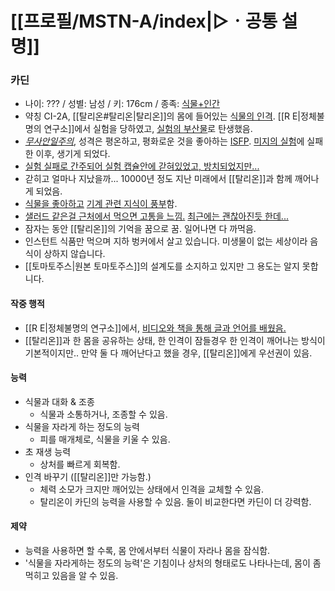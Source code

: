 # [[프로필/MSTN-A/index|▷ㆍ공통 설명]]
### 카딘
- 나이: ??? / 성별: 남성 / 키: 176cm / 종족: [식물+인간](https://namu.wiki/w/%EC%8B%9D%EB%AC%BC%EC%9D%B8%EA%B0%84#s-2)
- 약칭 CI-2A, [[탈리온#탈리온|탈리온]]의 몸에 들어있는 [식물의 인격](https://namu.wiki/w/%EB%B9%84%EC%9D%B8%EA%B0%84%20%EC%9D%B8%EA%B2%A9%EC%B2%B4). [[R E|정체불명의 연구소]]에서 실험을 당하였고, [실험의 부산물](https://namu.wiki/w/%EC%B6%9C%EC%83%9D%EC%9D%98%20%EB%B9%84%EB%B0%80)로 탄생했음.
- *[무사안일주의](https://namu.wiki/w/%EB%AC%B4%EC%82%AC%EC%95%88%EC%9D%BC)*, 성격은 평온하고, 평화로운 것을 좋아하는 [ISFP](https://namu.wiki/w/ISFP). [미지의 실험](https://docs.google.com/document/d/11sq1U8Wyxozk0v1ZhBDspmvNscstuO6DEeLTMkwK5m8/edit?tab=t.0)에 실패한 이후, 생기게 되었다.
- [실험 실패로 간주되어 실험 캡슐안에 갇혀있었고, 방치되었지만...](https://namu.wiki/w/%EC%A0%9C%ED%94%84%20%EC%B9%B4%ED%94%8C%EB%9E%80#s-4)
- 갇히고 얼마나 지났을까... 10000년 정도 지난 미래에서 [[탈리온]]과 함께 깨어나게 되었음.
- [식물을 좋아하고](https://namu.wiki/w/%EC%9B%90%EC%98%88) [기계 관련 지식이 풍부](https://namu.wiki/w/%EA%B8%B0%EC%88%A0%EC%9E%90)함.
- [샐러드 같은걸 근처에서 먹으면 고통을 느낌.](https://namu.wiki/w/%EA%B3%B5%EB%AA%85(%EB%AC%BC%EB%A6%AC)) [최근에는 괜찮아진듯 한데...](https://namu.wiki/w/%EB%82%B4%EC%84%B1#s-1)
- 잠자는 동안 [[탈리온]]의 기억을 꿈으로 꿈. 일어나면 다 까먹음.
- 인스턴트 식품만 먹으며 지하 벙커에서 살고 있습니다. 미생물이 없는 세상이라 음식이 상하지 않습니다.
- [[토마토주스|원본 토마토주스]]의 설계도를 소지하고 있지만 그 용도는 알지 못합니다.
#### 작중 행적
- [[R E|정체불명의 연구소]]에서, [비디오와 책을 통해 글과 언어를 배웠음.](https://namu.wiki/w/%EC%8B%9C%EC%A0%81%20%ED%97%88%EC%9A%A9)
- [[탈리온]]과 한 몸을 공유하는 상태, 한 인격이 잠들경우 한 인격이 깨어나는 방식이 기본적이지만.. 만약 둘 다 깨어난다고 했을 경우, [[탈리온]]에게 우선권이 있음.
#### 능력
- 식물과 대화 & 조종
	- 식물과 소통하거나, 조종할 수 있음.
- 식물을 자라게 하는 정도의 능력
	- 피를 매개체로, 식물을 키울 수 있음.
- 초 재생 능력
	- 상처를 빠르게 회복함.
- 인격 바꾸기 ([[탈리온]]만 가능함.)
	- 체력 소모가 크지만 깨어있는 상태에서 인격을 교체할 수 있음.
	- 탈리온이 카딘의 능력을 사용할 수 있음. 둘이 비교한다면 카딘이 더 강력함.
#### 제약
- 능력을 사용하면 할 수록, 몸 안에서부터 식물이 자라나 몸을 잠식함.
- '식물을 자라게하는 정도의 능력'은 기침이나 상처의 형태로도 나타나는데, 몸이 좀 먹히고 있음을 알 수 있음.